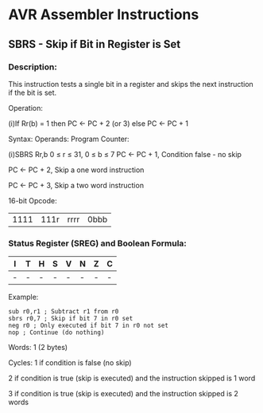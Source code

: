 AVR Assembler Instructions
==========================

SBRS - Skip if Bit in Register is Set
-------------------------------------

### <a href="" id="N19069"></a> Description:

This instruction tests a single bit in a register and skips the next instruction if the bit is set.

Operation:

(i)If Rr(b) = 1 then PC ← PC + 2 (or 3) else PC ← PC + 1

Syntax: Operands: Program Counter:

(i)SBRS Rr,b 0 ≤ r ≤ 31, 0 ≤ b ≤ 7 PC ← PC + 1, Condition false - no skip

PC ← PC + 2, Skip a one word instruction

PC ← PC + 3, Skip a two word instruction

16-bit Opcode:

|      |      |      |      |
|------|------|------|------|
| 1111 | 111r | rrrr | 0bbb |

### <a href="" id="N190A0"></a> Status Register (SREG) and Boolean Formula:

| I   | T   | H   | S   | V   | N   | Z   | C   |
|-----|-----|-----|-----|-----|-----|-----|-----|
| -   | -   | -   | -   | -   | -   | -   | -   |

Example:

``` programlisting
sub r0,r1 ; Subtract r1 from r0
sbrs r0,7 ; Skip if bit 7 in r0 set
neg r0 ; Only executed if bit 7 in r0 not set
nop ; Continue (do nothing)
```

Words: 1 (2 bytes)

Cycles: 1 if condition is false (no skip)

2 if condition is true (skip is executed) and the instruction skipped is 1 word

3 if condition is true (skip is executed) and the instruction skipped is 2 words

